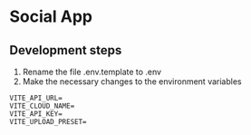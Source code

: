 # Social App



## Development steps

1. Rename the file .env.template to .env
2. Make the necessary changes to the environment variables

```
VITE_API_URL=
VITE_CLOUD_NAME=
VITE_API_KEY=
VITE_UPLOAD_PRESET=

```